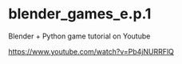 # blender_games_e.p.1
Blender + Python game tutorial on Youtube


https://www.youtube.com/watch?v=Pb4jNURRFlQ
